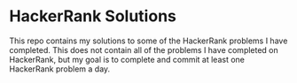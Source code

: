 # HackerRank Solutions

This repo contains my solutions to some of the HackerRank problems I have completed. This does not contain all of the problems I have completed on HackerRank, but my goal is to complete and commit at least one HackerRank problem a day. 
